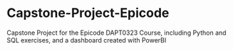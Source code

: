 # Capstone-Project-Epicode
Capstone Project for the Epicode DAPT0323 Course, including Python and SQL exercises, and a dashboard created with PowerBI
